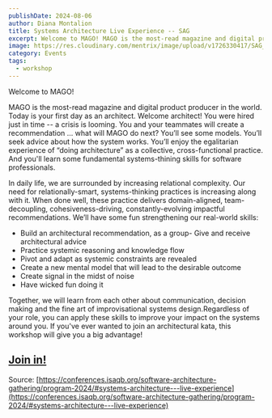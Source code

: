 ```yaml
---
publishDate: 2024-08-06
author: Diana Montalion
title: Systems Architecture Live Experience -- SAG
excerpt: Welcome to MAGO! MAGO is the most-read magazine and digital product producer in the world. Today is your first day as an architect. Welcome architect! You were hired just in time -- a crisis is looming. You and your teammates will create a recommendation … what will MAGO do next?
image: https://res.cloudinary.com/mentrix/image/upload/v1726330417/SAG_b1s8aa.png
category: Events
tags:
  - workshop
---
```

Welcome to MAGO! 

MAGO is the most-read magazine and digital product producer in the world. Today is your first day as an architect. Welcome architect! You were hired just in time -- a crisis is looming. You and your teammates will create a recommendation … what will MAGO do next? You’ll see some models. You’ll seek advice about how the system works. You’ll enjoy the egalitarian experience of “doing architecture” as a collective, cross-functional practice. And you'll learn some fundamental systems-thining skills for software professionals.

In daily life, we are surrounded by increasing relational complexity. Our need for relationally-smart, systems-thinking practices is increasing along with it. When done well, these practice delivers domain-aligned, team-decoupling, cohesiveness-driving, constantly-evolving impactful recommendations. We’ll have some fun strengthening our real-world skills:

- Build an architectural recommendation, as a group- Give and receive architectural advice
- Practice systemic reasoning and knowledge flow
- Pivot and adapt as systemic constraints are revealed
- Create a new mental model that will lead to the desirable outcome
- Create signal in the midst of noise
- Have wicked fun doing it

Together, we will learn from each other about communication, decision making and the fine art of improvisational systems design.Regardless of your role, you can apply these skills to improve your impact on the systems around you. If you've ever wanted to join an architectural kata, this workshop will give you a big advantage!

## [Join in!](https://conferences.isaqb.org/software-architecture-gathering/tickets/)

Source: [https://conferences.isaqb.org/software-architecture-gathering/program-2024/#systems-architecture---live-experience](https://conferences.isaqb.org/software-architecture-gathering/program-2024/#systems-architecture---live-experience)